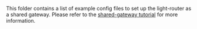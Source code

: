 This folder contains a list of example config files to set up the light-router as a shared gateway.  Please refer to the [shared-gateway tutorial](https://doc.networknt.com/tutorial/rotuer/shared-gateway/) for more information.

